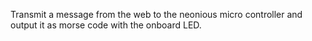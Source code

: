 Transmit a message from the web to the neonious micro controller and output it as morse code with the onboard LED.